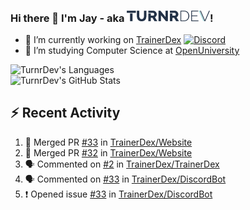 ### Hi there 👋 I'm Jay - aka <img src="https://raw.githubusercontent.com/TurnrDev/TurnrDev/master/Logo/SVG/TurnrDev_Logo_Dark%20Blue%20%26%20Teal.svg" alt="TurnrDev" height="17.5px">!

- 🔭 I’m currently working on [TrainerDex](https://www.github.com/TrainerDex) [![Discord](https://discordapp.com/api/v6/guilds/364313717720219651/widget.png?style=shield)](http://discord.trainerdex.co.uk/)
- 🤔 I’m studying Computer Science at [OpenUniversity](http://www.open.ac.uk/courses/computing-it/degrees/bsc-computing-it-software-q62-soft)

![TurnrDev's Languages](https://github-readme-stats.vercel.app/api/top-langs/?username=TurnrDev&layout=compact&hide_border=true&title_color=1fa6aa&text_color=233247)
<br>
![TurnrDev's GitHub Stats](https://github-readme-stats.vercel.app/api?username=TurnrDev&show_icons=true&hide_border=true&count_private=true&include_all_commits=true&icon_color=1fa6aa&title_color=1fa6aa&text_color=233247)
<br>

## :zap: Recent Activity

<!--START_SECTION:activity-->
1. 🎉 Merged PR [#33](https://github.com//TrainerDex/Website/pull/33) in [TrainerDex/Website](https://github.com//TrainerDex/Website)
2. 🎉 Merged PR [#32](https://github.com//TrainerDex/Website/pull/32) in [TrainerDex/Website](https://github.com//TrainerDex/Website)
3. 🗣 Commented on [#2](https://github.com//TrainerDex/TrainerDex/issues/2) in [TrainerDex/TrainerDex](https://github.com//TrainerDex/TrainerDex)
4. 🗣 Commented on [#33](https://github.com//TrainerDex/DiscordBot/issues/33) in [TrainerDex/DiscordBot](https://github.com//TrainerDex/DiscordBot)
5. ❗️ Opened issue [#33](https://github.com//TrainerDex/DiscordBot/issues/33) in [TrainerDex/DiscordBot](https://github.com//TrainerDex/DiscordBot)
<!--END_SECTION:activity-->
